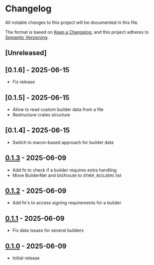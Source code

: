 # Changelog

All notable changes to this project will be documented in this file.

The format is based on [Keep a Changelog](https://keepachangelog.com/en/1.0.0/),
and this project adheres to [Semantic Versioning](https://semver.org/spec/v2.0.0.html).

## [Unreleased]

## [0.1.6] - 2025-06-15
- Fix release

## [0.1.5] - 2025-06-15
- Allow to read custom builder data from a file
- Restructure crates structure

## [0.1.4] - 2025-06-15
- Switch to macro-based approach for builder data

## [0.1.3](https://github.com/cakevm/mev-builders/releases/tag/v0.1.3) - 2025-06-09
- Add fn to check if a builder requires extra handling
- Move BuilderNet and bloXroute to `OTHER_BUILDERS` list

## [0.1.2](https://github.com/cakevm/mev-builders/releases/tag/v0.1.2) - 2025-06-09
- Add fn's to access signing requirements for a builder

## [0.1.1](https://github.com/cakevm/mev-builders/releases/tag/v0.1.1) - 2025-06-09
- Fix data issues for several builders

## [0.1.0](https://github.com/cakevm/mev-builders/releases/tag/v0.1.0) - 2025-06-09
- Initial release